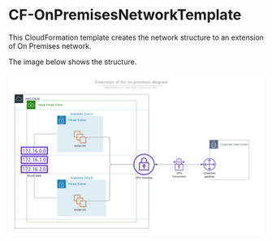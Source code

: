 # CF-OnPremisesNetworkTemplate

This CloudFormation template creates the network structure to an extension of On Premises network.

The image below shows the structure.

![Diagram](/images/diagram.png)
